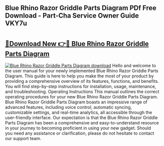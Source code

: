 ## Blue Rhino Razor Griddle Parts Diagram PDf Free Download - Part-Cha Service Owner Guide VKY7u

# <h2><a href="http://dflvq92.blite.top/?on=Blue+Rhino+Razor+Griddle+Parts+Diagram">🔗Download New 👉🔴 Blue Rhino Razor Griddle Parts Diagram</a></h2>

[![Blue Rhino Razor Griddle Parts Diagram download](https://i.imgur.com/lujVjoI.png)](http://dflvq92.blite.top/?on=Blue+Rhino+Razor+Griddle+Parts+Diagram)
Hello and welcome to the user manual for your newly implemented Blue Rhino Razor Griddle Parts Diagram. This guide is here to help you make the most of your product by providing a comprehensive overview of its features, functions, and benefits. You will find step-by-step instructions for installation, usage, maintenance, and troubleshooting. Operating Instructions This manual outlines the correct operating procedures for your new Blue Rhino Razor Griddle Parts Diagram. Blue Rhino Razor Griddle Parts Diagram boasts an impressive range of advanced features, including voice control, automatic syncing, customizable settings, and real-time analytics, all accessible through the user-friendly interface. Our expectation is that the Blue Rhino Razor Griddle Parts Diagram has been a comprehensive and easy-to-understand resource in your journey to becoming proficient in using your new gadget. Should you need any assistance or clarification, please do not hesitate to contact our support team.
